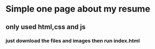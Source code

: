 <h1>Simple one page about my resume</h1>
<h2>only used html,css and js</h2>
<h3>just download the files and images then run index.html</h3>

